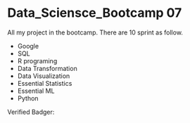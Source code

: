 # Data_Sciensce_Bootcamp 07

All my project in the bootcamp. There are 10 sprint as follow.

- Google
- SQL
- R programing
- Data Transformation
- Data Visualization
- Essential Statistics
- Essential ML
- Python

Verified Badger: 

